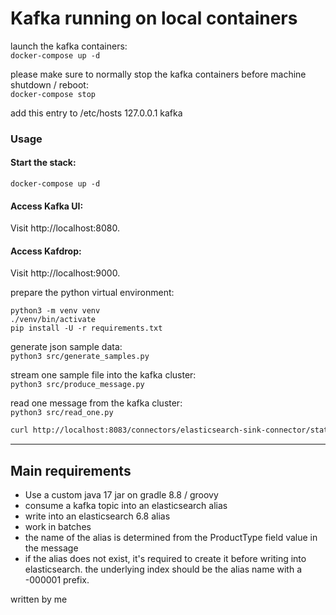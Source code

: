 # Kafka running on local containers


launch the kafka containers:  
```docker-compose up -d```  
    
please make sure to normally stop the kafka containers before machine shutdown / reboot:  
```docker-compose stop```  


add this entry to /etc/hosts
127.0.0.1 kafka

### Usage  
#### Start the stack:  
```docker-compose up -d```
#### Access Kafka UI:  
Visit http://localhost:8080.

#### Access Kafdrop:  
Visit http://localhost:9000.

prepare the python virtual environment:  
```
python3 -m venv venv
./venv/bin/activate
pip install -U -r requirements.txt
```  

generate json sample data:  
```python3 src/generate_samples.py```

stream one sample file into the kafka cluster:  
```python3 src/produce_message.py```

read one message from the kafka cluster:  
```python3 src/read_one.py```


```bash  
curl http://localhost:8083/connectors/elasticsearch-sink-connector/status | jq
```

---



## Main requirements
- Use a custom java 17 jar on gradle 8.8 / groovy
- consume a kafka topic into an elasticsearch alias
- write into an elasticsearch 6.8 alias
- work in batches
- the name of the alias is determined from the ProductType field value in the message
- if the alias does not exist, it's required to create it before writing into elasticsearch. 
   the underlying index should be the alias name with a -000001 prefix.




written by me


